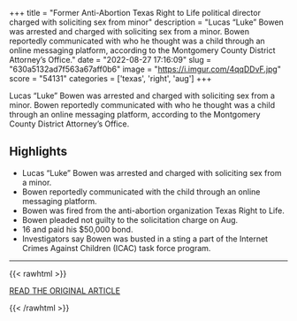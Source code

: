 +++
title = "Former Anti-Abortion Texas Right to Life political director charged with soliciting sex from minor"
description = "Lucas “Luke” Bowen was arrested and charged with soliciting sex from a minor. Bowen reportedly communicated with who he thought was a child through an online messaging platform, according to the Montgomery County District Attorney’s Office."
date = "2022-08-27 17:16:09"
slug = "630a5132ad7f563a67aff0b6"
image = "https://i.imgur.com/4qqDDvF.jpg"
score = "54131"
categories = ['texas', 'right', 'aug']
+++

Lucas “Luke” Bowen was arrested and charged with soliciting sex from a minor. Bowen reportedly communicated with who he thought was a child through an online messaging platform, according to the Montgomery County District Attorney’s Office.

## Highlights

- Lucas “Luke” Bowen was arrested and charged with soliciting sex from a minor.
- Bowen reportedly communicated with the child through an online messaging platform.
- Bowen was fired from the anti-abortion organization Texas Right to Life.
- Bowen pleaded not guilty to the solicitation charge on Aug.
- 16 and paid his $50,000 bond.
- Investigators say Bowen was busted in a sting a part of the Internet Crimes Against Children (ICAC) task force program.

---

{{< rawhtml >}}
  <p class="article-category">
    <a target="_blank" href="https://kion546.com/news/2022/08/26/former-anti-abortion-texas-right-to-life-political-director-charged-with-soliciting-sex-from-minor/">READ THE ORIGINAL ARTICLE</a>
  </p>
{{< /rawhtml >}}
